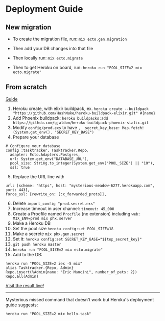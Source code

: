 # Deployment Guide

## New migration

* To create the migration file, run: `mix ecto.gen.migration`

* Then add your DB changes into that file

* Then locally run: `mix ecto.migrate`

* Then to get Heroku on board, run: `heroku run "POOL_SIZE=2 mix ecto.migrate"`

## From scratch

[Guide](https://hexdocs.pm/phoenix/heroku.html)

1. Heroku create, with elixir buildpack, ex. `heroku create --buildpack "https://github.com/HashNuke/heroku-buildpack-elixir.git" #{name}`
2. Add Phoenix buildpack: `heroku buildpacks:add https://github.com/gjaldon/heroku-buildpack-phoenix-static.git`
3. Modify `config/prod.exs` to have `,  secret_key_base: Map.fetch!(System.get_env(), "SECRET_KEY_BASE")`
4. Prepare your database

```
# Configure your database
config :tasktracker, Tasktracker.Repo,
  adapter: Ecto.Adapters.Postgres,
  url: System.get_env("DATABASE_URL"),
  pool_size: String.to_integer(System.get_env("POOL_SIZE") || "10"),
  ssl: true
``` 

5. Replace the URL line with

```
url: [scheme: "https", host: "mysterious-meadow-6277.herokuapp.com", port: 443],
force_ssl: [rewrite_on: [:x_forwarded_proto]],
```

6. Delete `import_config "prod.secret.exs"`
7. Increase timeout in user channel: `timeout: 45_000`
8. Create a Procfile named `Procfile` (no extension) including `web: MIX_ENV=prod mix phx.server`
9. Make a Heroku DB
10. Set the pool size `heroku config:set POOL_SIZE=18`
11. Make a secrete `mix phx.gen.secret`
12. Set it: `heroku config:set SECRET_KEY_BASE="${top_secret_key}"`
13. `git push heroku master`
14. `heroku run "POOL_SIZE=2 mix ecto.migrate"`
15. Add to the DB: 
```
heroku run "POOL_SIZE=2 iex -S mix"
alias Tasktracker.{Repo, Admin}
Repo.insert(%Admin{name: "Eric Mancini", number_of_pets: 2})
Repo.all(Admin)
```

[Visit the result live!](https://tasktracker-eqmvii.herokuapp.com/)

- - - - - - - 

Mysterious missed command that doesn't work but Heroku's deployment guide suggests:

`heroku run "POOL_SIZE=2 mix hello.task"`